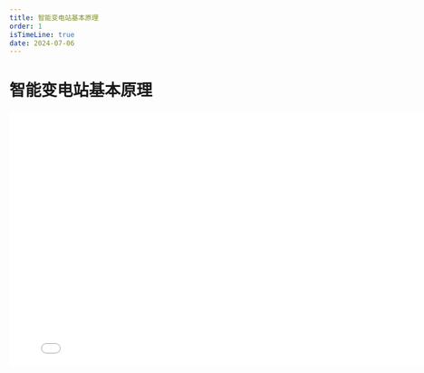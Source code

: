 ```yaml
---
title: 智能变电站基本原理
order: 1
isTimeLine: true
date: 2024-07-06
---
```

# 智能变电站基本原理



<iframe id="bilibiliPlayer" src="//player.bilibili.com/player.html?isOutside=true&aid=92037202&bvid=BV1Y7411P7qD&cid=157149998&p=1&autoplay=1" width="800" height="450" scrolling="no" border="0" frameborder="no" framespacing="0" allowfullscreen="true" allow="autoplay"></iframe>
